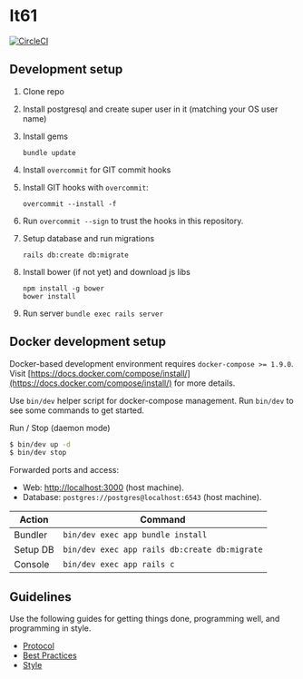 # It61
[![CircleCI](https://circleci.com/gh/IT61/it61-rails.svg?style=svg)](https://circleci.com/gh/IT61/it61-rails)

## Development setup

1. Clone repo
2. Install postgresql and create super user in it (matching your OS user name)
3. Install gems

    `bundle update`

4. Install `overcommit` for GIT commit hooks
5. Install GIT hooks with `overcommit`:

    ```
    overcommit --install -f
    ```

6. Run `overcommit --sign` to trust the hooks in this repository.
7. Setup database and run migrations

    ```
    rails db:create db:migrate
    ```
8. Install bower (if not yet) and download js libs

    ```
    npm install -g bower
    bower install
    ```

9. Run server
    `bundle exec rails server`

## Docker development setup

Docker-based development environment requires `docker-compose >= 1.9.0`.  
Visit [https://docs.docker.com/compose/install/](https://docs.docker.com/compose/install/) for more details.  

Use `bin/dev` helper script for docker-compose management. Run `bin/dev` to see some commands to get started.

Run / Stop (daemon mode)
```bash
$ bin/dev up -d
$ bin/dev stop
```

Forwarded ports and access:

* Web: [http://localhost:3000](http://localhost:3000) (host machine).
* Database: `postgres://postgres@localhost:6543` (host machine).

Action | Command
------------ | -------------
Bundler | `bin/dev exec app bundle install`
Setup DB | `bin/dev exec app rails db:create db:migrate`
Console | `bin/dev exec app rails c`

## Guidelines

Use the following guides for getting things done, programming well, and
programming in style.

* [Protocol](http://github.com/thoughtbot/guides/blob/master/protocol)
* [Best Practices](http://github.com/thoughtbot/guides/blob/master/best-practices)
* [Style](http://github.com/thoughtbot/guides/blob/master/style)
